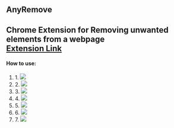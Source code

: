 <h2>AnyRemove<h2>
Chrome Extension for Removing unwanted elements from a webpage
<br/>
<a href="https://chrome.google.com/webstore/detail/anyremove/bgojehfflbfcifmjionkmknmffkimmkp">Extension Link</a>
<br/>
<h4>How to use:</h4>
<ol>
<li>
1.
<img src="https://github.com/pallavJha/AnyRemove/raw/master/overview-images/rsz_1.png"/>
</li>
<li>
2.
<img src="https://github.com/pallavJha/AnyRemove/raw/master/overview-images/rsz_2.png"/>
</li>
<li>
3.
<img src="https://github.com/pallavJha/AnyRemove/raw/master/overview-images/rsz_3.png"/>
</li>
<li>  
4.
<img src="https://github.com/pallavJha/AnyRemove/raw/master/overview-images/rsz_4.png"/>
</li>
<li>
5.
<img src="https://github.com/pallavJha/AnyRemove/raw/master/overview-images/rsz_5.png"/>
</li>
<li>  
6.
<img src="https://github.com/pallavJha/AnyRemove/raw/master/overview-images/rsz_6.png"/>
</li>
<li>  
7.
<img src="https://github.com/pallavJha/AnyRemove/raw/master/overview-images/rsz_7.png"/>
</li>
</ol>
